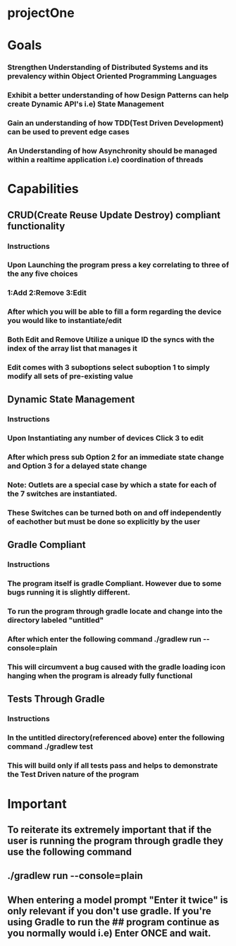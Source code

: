 # projectOne

# Goals 
### Strengthen Understanding of Distributed Systems and its prevalency within Object Oriented Programming Languages
### Exhibit a better understanding of how Design Patterns can help create Dynamic API's i.e) State Management 
### Gain an understanding of how TDD(Test Driven Development) can be used to prevent edge cases
### An Understanding of how Asynchronity should be managed within a realtime application i.e) coordination of threads 


# Capabilities

## CRUD(Create Reuse Update Destroy) compliant functionality 

### Instructions 
### Upon Launching the program press a key correlating to three of the any five choices 
### 1:Add 2:Remove 3:Edit 
### After which you will be able to fill a form regarding the device you would like to instantiate/edit 
### Both Edit and Remove Utilize a unique ID the syncs with the index of the array list that manages it 
### Edit comes with 3 suboptions select suboption 1 to simply modify all sets of pre-existing value


## Dynamic State Management 

### Instructions 
### Upon Instantiating any number of devices Click 3 to edit 
### After which press sub Option 2 for an immediate state change and Option 3 for a delayed state change
### Note: Outlets are a special case by which a state for each of the 7 switches are instantiated. 
### These Switches can be turned both on and off independently of eachother but must be done so explicitly by the user

## Gradle Compliant 

### Instructions 
### The program itself is gradle Compliant. However due to some bugs running it is slightly different.  
### To run the program through gradle locate and change into the directory labeled "untitled" 
### After which enter the following command ./gradlew run --console=plain
### This will circumvent a bug caused with the gradle loading icon hanging when the program is already fully functional 

## Tests Through Gradle 

### Instructions 
### In the untitled directory(referenced above) enter the following command ./gradlew test 
### This will build only if all tests pass and helps to demonstrate the Test Driven nature of the program 

# Important 
## To reiterate its extremely important that if the user is running the program through gradle they use the following command
## ./gradlew run --console=plain
## When entering a model prompt "Enter it twice" is only relevant if you don't use gradle. If you're using Gradle to run the ## program continue as you normally would i.e) Enter ONCE and wait. 




